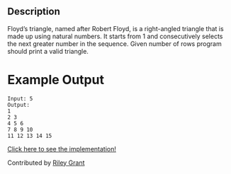 ## Description
Floyd’s triangle, named after Robert Floyd, is a right-angled triangle that is made up using natural numbers. It starts from 1 and consecutively selects the next greater number in the sequence. Given number of rows program should print a valid triangle.

# Example Output
```
Input: 5
Output:
1
2 3
4 5 6
7 8 9 10
11 12 13 14 15
```

[Click here to see the implementation!](./FloydsTriangle.java)

Contributed by [Riley Grant](https://www.github.com/rileyhgrant)
